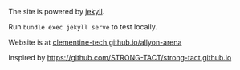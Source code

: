 The site is powered by [jekyll](https://jekyllrb.com/docs/installation/).

Run ```bundle exec jekyll serve``` to test locally.

Website is at [clementine-tech.github.io/allyon-arena](https://clementine-tech.github.io/allyon-arena)

Inspired by https://github.com/STRONG-TACT/strong-tact.github.io 
